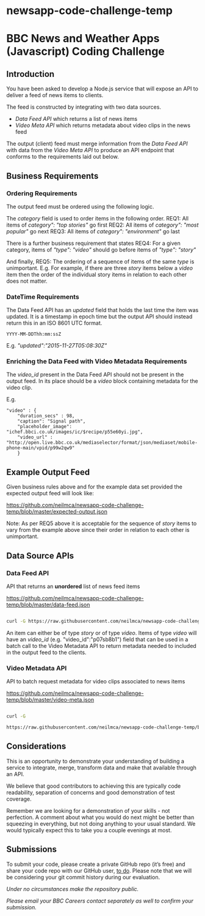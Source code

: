 # newsapp-code-challenge-temp

  

# BBC News and Weather Apps (Javascript) Coding Challenge

  

## Introduction

You have been asked to develop a Node.js service that will expose an API to deliver a feed of news items to clients.

The feed is constructed by integrating with two data sources.
* *Data Feed API* which returns a list of news items
* *Video Meta API* which returns metadata about video clips in the news feed

The output (client) feed must merge information from the *Data Feed API* with data from the *Video Meta API* to produce an API endpoint that conforms to the requirements laid out below.

## Business Requirements

### Ordering Requirements
The output feed must be ordered using the following logic.

The *category* field is used to order items in the following order.
REQ1: All  items of *category": "top stories"* go first
REQ2: All  items of *category": "most popular"* go next
REQ3: All  items of *category": "environment"* go last

There is a further business requirement that states
REQ4: For a given category, items of *"type": "video"* should go before items of *"type": "story"* 

And finally,
REQ5: The ordering of a sequence of items of the same *type* is unimportant. E.g. For example, if there are three *story* items below a *video* item then the order of the individual story items in relation to each other does not matter.

### DateTime Requirements

The Data Feed API has an *updated* field that  holds the last time the item was updated. It is a timestamp in epoch time but the output API should instead return this in an ISO 8601 UTC format.

```YYYY-MM-DDThh:mm:ssZ```

E.g. *"updated":"2015-11-27T05:08:30Z"*

### Enriching the Data Feed with Video Metadata Requirements

The *video_id* present in the Data Feed API should not be present in the output feed. In its place should be a *video* block containing metadata for the video clip.

E.g. 

```
"video" : {
    "duration_secs" : 98,
    "caption": "Signal path",
    "placeholder_image": "ichef.bbci.co.uk/images/ic/$recipe/p55e60yi.jpg",
    "video_url" : "http://open.live.bbc.co.uk/mediaselector/format/json/mediaset/mobile-phone-main/vpid/p99w2qw9"
    }
```

## Example Output Feed
 Given business rules above and for the example data set provided the expected output feed will look like:
 
 https://github.com/neilmca/newsapp-code-challenge-temp/blob/master/expected-output.json

Note: As per REQ5 above it is acceptable for the sequence of *story* items to vary from the example above since their order in relation to each other is unimportant.
  
## Data Source APIs
### Data Feed API

API that returns an **unordered** list of news feed items

https://github.com/neilmca/newsapp-code-challenge-temp/blob/master/data-feed.json

```bash

curl -G https://raw.githubusercontent.com/neilmca/newsapp-code-challenge-temp/blob/master/data-feed.json

```

  

An item can either be of type *story* or of type *video*. Items of type *video* will have an *video_id* (e.g. "video_id":"p07sb8b1") field that can be used in a batch call to the Video Metadata API to return metadata needed to included in the output feed to the clients.

  

### Video Metadata API

API to batch request metadata for video clips associated to news items

https://github.com/neilmca/newsapp-code-challenge-temp/blob/master/video-meta.json

```bash

curl -G

https://raw.githubusercontent.com/neilmca/newsapp-code-challenge-temp/blob/master/video-meta.json?id=p91a64ab,p07sb8b1,p07d60yr,p66j71gh

```
## Considerations
This is an opportunity to demonstrate your understanding of building a service to integrate, merge, transform data and make that available through an API. 

We believe that good contributors to achieving this are typically code readability, separation of concerns and good demonstration of test coverage. 

Remember we are looking for a demonstration of your skills - not perfection. A comment about what you would do next might be better than squeezing in everything, but not doing anything to your usual standard. We would typically expect this to take you a couple evenings at most.

## Submissions
  
To submit your code, please create a private GitHub repo (it’s free) and share your code repo with our GitHub user, [to do](https://github.com/bbcnewsapps). Please note that we will be considering your git commit history during our evaluation.

_Under no circumstances make the repository public._

_Please email your BBC Careers contact separately as well to confirm your submission._